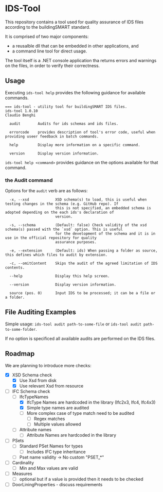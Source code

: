# IDS-Tool

This repository contains a tool used for quality assurance of IDS files according to the buildingSMART standard.

It is comprised of two major components:

- a reusalble dll that can be embedded in other applications, and 
- a command line tool for direct usage.

The tool itself is a .NET console application tha returns errors and warnings
on the files, in order to verify their correctness.

## Usage

Executing `ids-tool help` provides the following guidance for available commands.

```
=== ids-tool - utility tool for buildingSMART IDS files.
ids-tool 1.0.10
Claudio Benghi

  audit        Audits for ids schemas and ids files.

  errorcode    provides description of tool's error code, useful when providing useer feedback in batch commands.

  help         Display more information on a specific command.

  version      Display version information.
```

`ids-tool help <command>` provides guidance on the options available for that command.

### the Audit command

Options for the `audit` verb are as follows:

```
  -x, --xsd            XSD schema(s) to load, this is useful when testing changes in the schema (e.g. GitHub repo). If
                       this is not specified, an embedded schema is adopted depending on the each ids's declaration of
                       version.

  -s, --schema         (Default: false) Check validity of the xsd schema(s) passed with the `xsd` option. This is useful
                       for the development of the schema and it is in use in the official repository for quality
                       assurance purposes.

  -e, --extension      (Default: ids) When passing a folder as source, this defines which files to audit by extension.

  -c, --omitContent    Skips the audit of the agreed limitation of IDS contents.

  --help               Display this help screen.

  --version            Display version information.

  source (pos. 0)      Input IDS to be processed; it can be a file or a folder.
```

## File Auditing Examples

Simple usage: `ids-tool audit path-to-some-file` or `ids-tool audit path-to-some-folder`.

If no option is specificed all available audits are performed on the IDS files.

## Roadmap

We are planning to introduce more checks:

- [x] XSD Schema check
  - [x] Use Xsd from disk
  - [x] Use relevant Xsd from resource
- [ ] IFC Schema check 
	- [ ] IfcTypeNames
		- [x] IfcType Names are hardcoded in the library (Ifc2x3, Ifc4, Ifc4x3)
		- [x] Simple type names are audited
		- [ ] More complex case of type match need to be audited
		  - [ ] Regex matches
		  - [ ] Multiple values allowed
	- [ ] Attribute names
		- [ ] Attribute Names are hardcoded in the library
- [ ] PSets 
  - [ ] Standard PSet Names for types
	- [ ] Includes IFC type inheritance
  - [ ] Pset name validity -> No custom "PSET_*"
- [ ] Cardinality
  - [ ] Min and Max values are valid
- [ ] Measures
  - [ ] optional but if a value is provided then it needs to be checked
- [ ] DoorLiningProperties - discuss requirements
